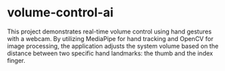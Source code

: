 # volume-control-ai
This project demonstrates real-time volume control using hand gestures with a webcam. By utilizing MediaPipe for hand tracking and OpenCV for image processing, the application adjusts the system volume based on the distance between two specific hand landmarks: the thumb and the index finger.
